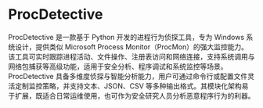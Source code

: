 # ProcDetective
ProcDetective 是一款基于 Python 开发的进程行为侦探工具，专为 Windows 系统设计，提供类似 Microsoft Process Monitor（ProcMon）的强大监控能力。该工具可实时跟踪进程活动、文件操作、注册表访问和网络连接，支持系统调用与网络包捕获等高级功能，适用于安全分析、程序调试和系统监控等场景。  ProcDetective 具备多维度侦探与智能分析能力，用户可通过命令行或配置文件灵活定制监控策略，并支持文本、JSON、CSV 等多种输出格式。其模块化架构易于扩展，既适合日常运维使用，也可作为安全研究人员分析恶意程序行为的利器。
